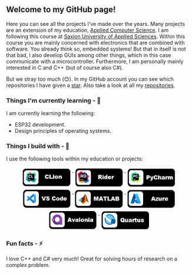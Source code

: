 ## Welcome to my GitHub page!

Here you can see all the projects I've made over the years. Many projects are an extension of my education, [Applied Computer Science](https://www.saxion.edu/programmes/bachelor/applied-computer-science). I am following this course at [Saxion University of Applied Sciences](https://www.saxion.edu). 
Within this course you are mainly concerned with electronics that are combined with software. You already think so, embedded systems! But that in itself is not that bad, I also develop GUIs among other things, which in this case communicate with a microcontroller. Furthermore, I am personally mainly interested in C and C++ (but of course also C#).

But we stray too much (😊). In my GitHub account you can see which repositories I have given a [star](https://github.com/BobAaldering?tab=stars). Also take a look at all my [repositories](https://github.com/BobAaldering?tab=repositories).

### Things I'm currently learning - 🌱

I am currently learning the following:

* ESP32 development.
* Design principles of operating systems.

### Things I build with - 🚧

I use the following tools within my education or projects:

<p align="center">
  <a href="https://www.jetbrains.com/clion/">
    <img src="img/CLION_README_LOGO_BOBAA.png" alt="CLion" width="130px" height="50px" style="vertical-align:top; margin:4px">
  </a>  

  <a href="https://www.jetbrains.com/rider/">
    <img src="img/RIDER_README_LOGO_BOBAA.png" alt="Rider" width="130px" height="50px" style="vertical-align:top; margin:4px">
  </a>

  <a href="https://www.jetbrains.com/pycharm/">
    <img src="img/PYCHARM_README_LOGO_BOBAA.png" alt="PyCharm" width="130px" height="50px" style="vertical-align:top; margin:4px">
  </a>

  <a href="https://code.visualstudio.com/">
    <img src="img/VS_CODE_README_LOGO_BOBAA.png" alt="Visual Studio Code" width="130px" height="50px" style="vertical-align:top; margin:4px">
  </a>
  
  <a href="https://nl.mathworks.com/products/matlab.html">
    <img src="img/MATLAB_README_LOGO_BOBAA.png" alt="MATLAB" width="130px" height="50px" style="vertical-align:top; margin:4px">
  </a>

   <a href="https://azure.microsoft.com/en-us/">
    <img src="img/AZURE_README_LOGO_BOBAA.png" alt="Azure" width="130px" height="50px" style="vertical-align:top; margin:4px">
   </a>
  
   <a href="https://avaloniaui.net/">
    <img src="img/AVALONIA_README_LOGO_BOBAA.png" alt="Avalonia UI" width="130px" height="50px" style="vertical-align:top; margin:4px">
   </a>
  
  <a href="https://www.intel.com/content/www/us/en/software/programmable/quartus-prime/overview.html">
    <img src="img/QUARTUS_README_LOGO_BOBAA.png" alt="Quartus" width="130px" height="50px" style="vertical-align:top; margin:4px">
  </a>  
</p>

### Fun facts - ⚡

I love C++ and C# very much! Great for solving hours of research on a complex problem.
